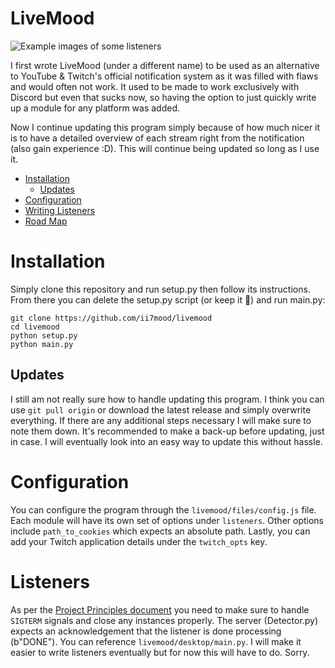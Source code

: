 # LiveMood

![Example images of some listeners](https://picoshare.ii7mood.com/-xzQp74nsBx)

I first wrote LiveMood (under a different name) to be used as an alternative to YouTube & Twitch's official notification system as it was filled with flaws and would often not work. It used to be made to work exclusively with Discord but even that sucks now, so having the option to just quickly write up a module for any platform was added.

Now I continue updating this program simply because of how much nicer it is to have a detailed overview of each stream right from the notification (also gain experience :D). This will continue being updated so long as I use it.

* [Installation](#Installation)
    * [Updates](#Installation##Updates)
* [Configuration](#Configuration)
* [Writing Listeners](#Listeners)
* [Road Map](https://github.com/ii7mood/LiveMood/issues/4)

# Installation
Simply clone this repository and run setup.py then follow its instructions. From there you can delete the setup.py script (or keep it :shrug:) and run main.py:

```
git clone https://github.com/ii7mood/livemood
cd livemood
python setup.py
python main.py
```

## Updates
I still am not really sure how to handle updating this program. I think you can use `git pull origin` or download the latest release and simply overwrite everything. If there are any additional steps necessary I will make sure to note them down. It's recommended to make a back-up before updating, just in case. I will eventually look into an easy way to update this without hassle.

# Configuration
You can configure the program through the `livemood/files/config.js` file. Each module will have its own set of options under `listeners`. Other options include `path_to_cookies` which expects an absolute path. Lastly, you can add your Twitch application details under the `twitch_opts` key.

# Listeners
As per the [Project Principles document](https://github.com/ii7mood/LiveMood/blob/main/project_principles.md) you need to make sure to handle `SIGTERM` signals and close any instances properly. The server (Detector.py) expects an acknowledgement that the listener is done processing (b"DONE"). You can reference `livemood/desktop/main.py`. I will make it easier to write listeners eventually but for now this will have to do. Sorry.